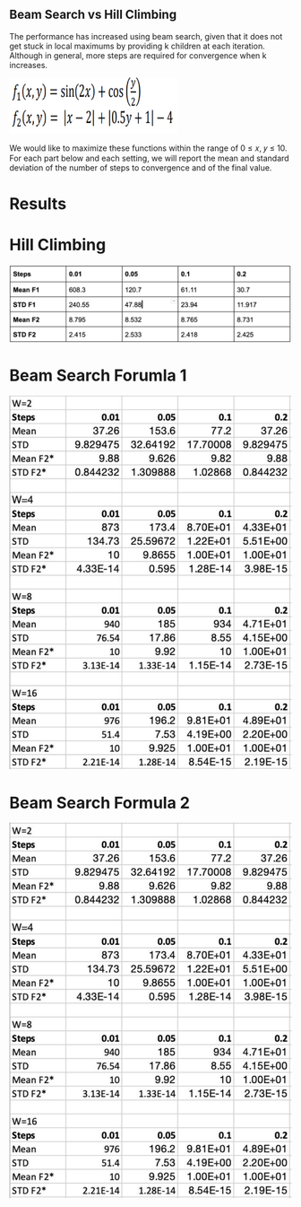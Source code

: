 ## Beam Search vs Hill Climbing
The performance has increased using beam search, given that it does not get stuck in local maximums by providing k children at each iteration. Although in general, more steps are required for convergence when k
increases. 

<img src="Formulas.png"  width="300" height="100"/>

We would like to maximize these functions within the range of 0 ≤ 𝑥, 𝑦 ≤ 10. For each part below and each setting, we will report the mean and standard deviation of the number of steps to convergence and of the final value.

# Results

# Hill Climbing
<img src="Hill Climbing.png"/>

# Beam Search Forumla 1
<img src="F2 Beam.png"/>

# Beam Search Formula 2
<img src="F1 Beam.png"/>
